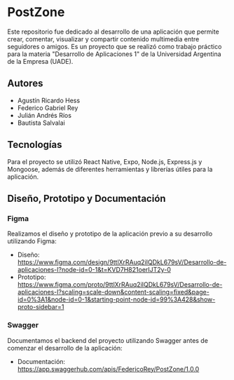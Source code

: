 # PostZone
Este repositorio fue dedicado al desarrollo de una aplicación que permite crear, comentar, visualizar y compartir contenido multimedia entre seguidores o amigos. Es un proyecto que se realizó como trabajo práctico para la materia "Desarrollo de Aplicaciones 1" de la Universidad Argentina de la Empresa (UADE).

## Autores
- Agustín Ricardo Hess
- Federico Gabriel Rey
- Julián Andrés Ríos
- Bautista Salvalai

## Tecnologías
Para el proyecto se utilizó React Native, Expo, Node.js, Express.js y Mongoose, además de diferentes herramientas y librerías útiles para la aplicación.

## Diseño, Prototipo y Documentación

### Figma
Realizamos el diseño y prototipo de la aplicación previo a su desarrollo utilizando Figma:
- Diseño: https://www.figma.com/design/9ttlXrRAuq2iIQDkL679sV/Desarrollo-de-aplicaciones-I?node-id=0-1&t=KVD7H821oerIJT2y-0
- Prototipo: https://www.figma.com/proto/9ttlXrRAuq2iIQDkL679sV/Desarrollo-de-aplicaciones-I?scaling=scale-down&content-scaling=fixed&page-id=0%3A1&node-id=0-1&starting-point-node-id=99%3A428&show-proto-sidebar=1

### Swagger
Documentamos el backend del proyecto utilizando Swagger antes de comenzar el desarrollo de la aplicación:
- Documentación: https://app.swaggerhub.com/apis/FedericoRey/PostZone/1.0.0
